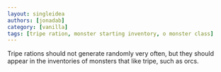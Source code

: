 ```yaml
---
layout: singleidea
authors: [jonadab]
category: [vanilla]
tags: [tripe ration, monster starting inventory, o monster class]
---
```

Tripe rations should not generate randomly very often, but they should appear in the inventories of monsters that like tripe, such as orcs.
